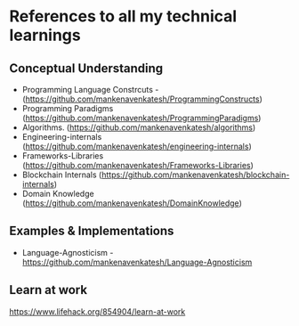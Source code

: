 # References to all my technical learnings

## Conceptual Understanding

- Programming Language Constrcuts - (https://github.com/mankenavenkatesh/ProgrammingConstructs)
- Programming Paradigms (https://github.com/mankenavenkatesh/ProgrammingParadigms)
- Algorithms. (https://github.com/mankenavenkatesh/algorithms)
- Engineering-internals (https://github.com/mankenavenkatesh/engineering-internals)
- Frameworks-Libraries (https://github.com/mankenavenkatesh/Frameworks-Libraries)
- Blockchain Internals (https://github.com/mankenavenkatesh/blockchain-internals)
- Domain Knowledge (https://github.com/mankenavenkatesh/DomainKnowledge)
## Examples & Implementations
- Language-Agnosticism - https://github.com/mankenavenkatesh/Language-Agnosticism


## Learn at work
https://www.lifehack.org/854904/learn-at-work

